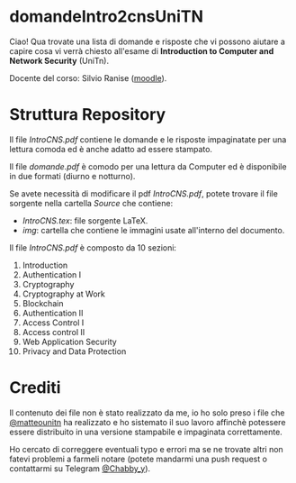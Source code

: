 # domandeIntro2cnsUniTN
Ciao! Qua trovate una lista di domande e risposte che vi possono aiutare a capire cosa vi verrà chiesto all'esame di **Introduction to Computer and Network Security** (UniTn).

Docente del corso: Silvio Ranise ([moodle](https://didatticaonline.unitn.it/dol/enrol/index.php?id=32301)).

# Struttura Repository
Il file _IntroCNS.pdf_ contiene le domande e le risposte impaginatate per una lettura comoda ed è anche adatto ad essere stampato.

Il file _domande.pdf_ è comodo per una lettura da Computer ed è disponibile in due formati (diurno e notturno).

Se avete necessità di modificare il pdf _IntroCNS.pdf_, potete trovare il file sorgente nella cartella *Source* che contiene:
- _IntroCNS.tex_: file sorgente LaTeX.
- _img_: cartella che contiene le immagini usate all'interno del documento.

Il file _IntroCNS.pdf_ è composto da 10 sezioni:
1. Introduction
2. Authentication I
3. Cryptography
4. Cryptography at Work
5. Blockchain
6. Authentication II
7. Access Control I
8. Access control II
9. Web Application Security
10. Privacy and Data Protection

# Crediti
Il contenuto dei file non è stato realizzato da me, io ho solo preso i file che [@matteounitn](https://github.com/matteounitn) ha realizzato e ho sistemato il suo lavoro affinchè potessere essere distribuito in una versione stampabile e impaginata correttamente.

Ho cercato di correggere eventuali typo e errori ma se ne trovate altri non fatevi problemi a farmeli notare (potete mandarmi una push request o contattarmi su Telegram [@Chabby_y](https://t.me/Chabby_y)).
